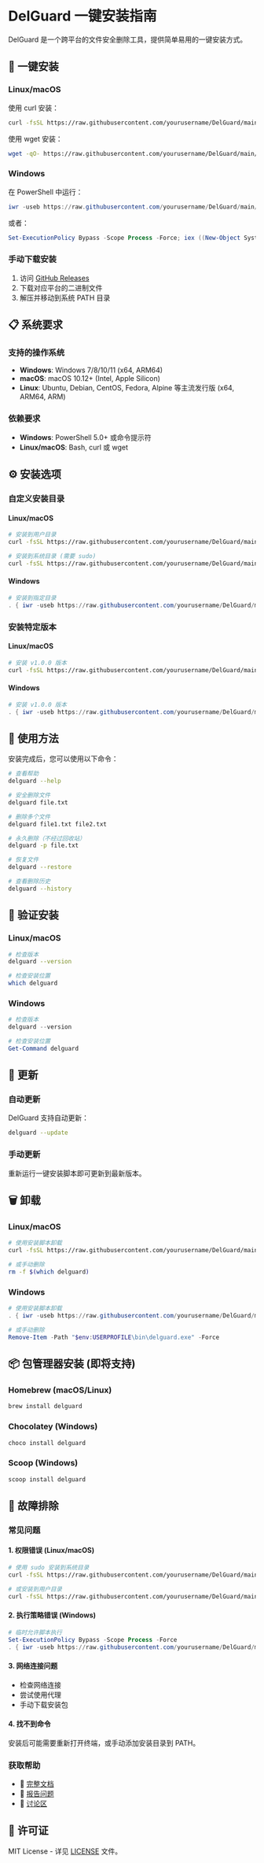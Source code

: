 # DelGuard 一键安装指南

DelGuard 是一个跨平台的文件安全删除工具，提供简单易用的一键安装方式。

## 🚀 一键安装

### Linux/macOS

使用 curl 安装：
```bash
curl -fsSL https://raw.githubusercontent.com/yourusername/DelGuard/main/install.sh | bash
```

使用 wget 安装：
```bash
wget -qO- https://raw.githubusercontent.com/yourusername/DelGuard/main/install.sh | bash
```

### Windows

在 PowerShell 中运行：
```powershell
iwr -useb https://raw.githubusercontent.com/yourusername/DelGuard/main/install.ps1 | iex
```

或者：
```powershell
Set-ExecutionPolicy Bypass -Scope Process -Force; iex ((New-Object System.Net.WebClient).DownloadString('https://raw.githubusercontent.com/yourusername/DelGuard/main/install.ps1'))
```

### 手动下载安装

1. 访问 [GitHub Releases](https://github.com/yourusername/DelGuard/releases)
2. 下载对应平台的二进制文件
3. 解压并移动到系统 PATH 目录

## 📋 系统要求

### 支持的操作系统
- **Windows**: Windows 7/8/10/11 (x64, ARM64)
- **macOS**: macOS 10.12+ (Intel, Apple Silicon)
- **Linux**: Ubuntu, Debian, CentOS, Fedora, Alpine 等主流发行版 (x64, ARM64, ARM)

### 依赖要求
- **Windows**: PowerShell 5.0+ 或命令提示符
- **Linux/macOS**: Bash, curl 或 wget

## ⚙️ 安装选项

### 自定义安装目录

#### Linux/macOS
```bash
# 安装到用户目录
curl -fsSL https://raw.githubusercontent.com/yourusername/DelGuard/main/install.sh | bash -s -- -d ~/.local/bin

# 安装到系统目录 (需要 sudo)
curl -fsSL https://raw.githubusercontent.com/yourusername/DelGuard/main/install.sh | sudo bash -s -- -d /usr/local/bin
```

#### Windows
```powershell
# 安装到指定目录
. { iwr -useb https://raw.githubusercontent.com/yourusername/DelGuard/main/install.ps1 } | iex; install -InstallDir "C:\Tools"
```

### 安装特定版本

#### Linux/macOS
```bash
# 安装 v1.0.0 版本
curl -fsSL https://raw.githubusercontent.com/yourusername/DelGuard/main/install.sh | bash -s -- -v v1.0.0
```

#### Windows
```powershell
# 安装 v1.0.0 版本
. { iwr -useb https://raw.githubusercontent.com/yourusername/DelGuard/main/install.ps1 } | iex; install -Version v1.0.0
```

## 🎯 使用方法

安装完成后，您可以使用以下命令：

```bash
# 查看帮助
delguard --help

# 安全删除文件
delguard file.txt

# 删除多个文件
delguard file1.txt file2.txt

# 永久删除（不经过回收站）
delguard -p file.txt

# 恢复文件
delguard --restore

# 查看删除历史
delguard --history
```

## 🔧 验证安装

### Linux/macOS
```bash
# 检查版本
delguard --version

# 检查安装位置
which delguard
```

### Windows
```powershell
# 检查版本
delguard --version

# 检查安装位置
Get-Command delguard
```

## 🔄 更新

### 自动更新
DelGuard 支持自动更新：
```bash
delguard --update
```

### 手动更新
重新运行一键安装脚本即可更新到最新版本。

## 🗑️ 卸载

### Linux/macOS
```bash
# 使用安装脚本卸载
curl -fsSL https://raw.githubusercontent.com/yourusername/DelGuard/main/install.sh | bash -s -- --uninstall

# 或手动删除
rm -f $(which delguard)
```

### Windows
```powershell
# 使用安装脚本卸载
. { iwr -useb https://raw.githubusercontent.com/yourusername/DelGuard/main/install.ps1 } | iex; install -Uninstall

# 或手动删除
Remove-Item -Path "$env:USERPROFILE\bin\delguard.exe" -Force
```

## 📦 包管理器安装 (即将支持)

### Homebrew (macOS/Linux)
```bash
brew install delguard
```

### Chocolatey (Windows)
```powershell
choco install delguard
```

### Scoop (Windows)
```powershell
scoop install delguard
```

## 🐛 故障排除

### 常见问题

#### 1. 权限错误 (Linux/macOS)
```bash
# 使用 sudo 安装到系统目录
curl -fsSL https://raw.githubusercontent.com/yourusername/DelGuard/main/install.sh | sudo bash

# 或安装到用户目录
curl -fsSL https://raw.githubusercontent.com/yourusername/DelGuard/main/install.sh | bash -s -- -d ~/.local/bin
```

#### 2. 执行策略错误 (Windows)
```powershell
# 临时允许脚本执行
Set-ExecutionPolicy Bypass -Scope Process -Force
. { iwr -useb https://raw.githubusercontent.com/yourusername/DelGuard/main/install.ps1 } | iex
```

#### 3. 网络连接问题
- 检查网络连接
- 尝试使用代理
- 手动下载安装包

#### 4. 找不到命令
安装后可能需要重新打开终端，或手动添加安装目录到 PATH。

### 获取帮助

- 📖 [完整文档](https://github.com/yourusername/DelGuard/wiki)
- 🐛 [报告问题](https://github.com/yourusername/DelGuard/issues)
- 💬 [讨论区](https://github.com/yourusername/DelGuard/discussions)

## 📄 许可证

MIT License - 详见 [LICENSE](LICENSE) 文件。